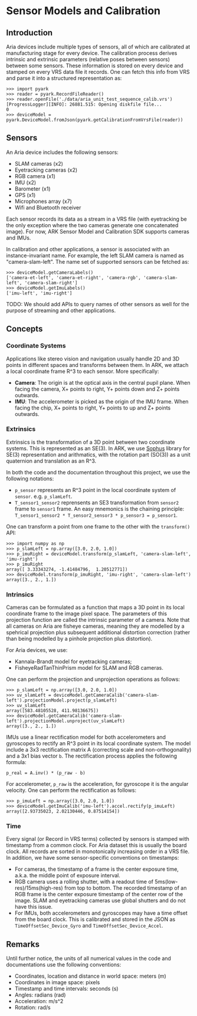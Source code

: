 # Sensor Models and Calibration

## Introduction
Aria devices include multiple types of sensors, all of which are calibrated at manufacturing
stage for every device. The calibration process derives intrinsic and extrinsic parameters
(relative poses between sensors) between some sensors. These information
is stored on every device and stamped on every VRS data file it records. One can fetch this
info from VRS and parse it into a structured representation as:
```
>>> import pyark
>>> reader = pyark.RecordFileReader()
>>> reader.openFile('./data/aria_unit_test_sequence_calib.vrs')
[ProgressLogger][INFO]: 26881.515: Opening diskfile file...
0
>>> deviceModel = pyark.DeviceModel.fromJson(pyark.getCalibrationFromVrsFile(reader))
```

## Sensors
An Aria device includes the following sensors:
* SLAM cameras (x2)
* Eyetracking cameras (x2)
* RGB camera (x1)
* IMU (x2)
* Barometer (x1)
* GPS (x1)
* Microphones array (x7)
* Wifi and Bluetooth receiver

Each sensor records its data as a stream in a VRS file (with eyetracking be the only exception
where the two cameras generate one concatenated image). For now, ARK Sensor Model and Calibration
SDK supports cameras and IMUs.

In calibration and other applications, a sensor is associated with an instance-invariant name.
For example, the left SLAM camera is named as "camera-slam-left". The name set of supported sensors
can be fetched as:
```
>>> deviceModel.getCameraLabels()
['camera-et-left', 'camera-et-right', 'camera-rgb', 'camera-slam-left', 'camera-slam-right']
>>> deviceModel.getImuLabels()
['imu-left', 'imu-right']
```
TODO: We should add APIs to query names of other sensors as well for the purpose of streaming and
other applications.

## Concepts

### Coordinate Systems

Applications like stereo vision and navigation usually handle 2D and 3D points in different
spaces and transforms between them. In ARK, we attach a local coordinate frame R^3 to each sensor.
More specifically:

* **Camera**: The origin is at the optical axis in the central pupil plane. When facing the camera,
  X+ points to right, Y+ points down and Z+ points outwards.
* **IMU**: The accelerometer is picked as the origin of the IMU frame. When facing the chip, X+
  points to right, Y+ points to up and Z+ points outwards.

### Extrinsics

Extrinsics is the transformation of a 3D point between two coordinate systems. This is represented
as an SE(3). In ARK, we use [Sophus](https://github.com/strasdat/Sophus) library for SE(3)
representation and arithmatics, with the rotation part (SO(3)) as a unit quaternion and translation
as an R^3.

In both the code and the documentation throughout this project, we use the following notations:
* `p_sensor` represents an R^3 point in the local coordinate system of `sensor`. e.g. `p_slamLeft`.
* `T_sensor1_sensor2` reprensents an SE3 transformation from `sensor2` frame to `sensor1` frame.
An easy mnemonics is the chaining principle:
`T_sensor1_sensor2 * T_sensor2_sensor3 * p_sensor3 = p_sensor1`.

One can transform a point from one frame to the other with the `transform()` API:
```
>>> import numpy as np
>>> p_slamLeft = np.array([3.0, 2.0, 1.0])
>>> p_imuRight = deviceModel.transform(p_slamLeft, 'camera-slam-left', 'imu-right')
>>> p_imuRight
array([ 3.33343274, -1.41484796,  1.20512771])
>>> deviceModel.transform(p_imuRight, 'imu-right', 'camera-slam-left')
array([3., 2., 1.])
```

### Intrinsics

Cameras can be formulated as a function that maps a 3D point in its local coordinate frame to
the image pixel space. The parameters of this projection function are called the intrinsic parameter
of a camera. Note that all cameras on Aria are fisheye cameras, meaning they are modelled by
a spehrical projection plus subsequent additional distortion correction (rather than being modelled
by a pinhole projection plus distortion).

For Aria devices, we use:

* Kannala-Brandt model for eyetracking cameras;
* FisheyeRadTanThinPrism model for SLAM and RGB cameras.

One can perform the projection and unprojection operations as follows:

```
>>> p_slamLeft = np.array([3.0, 2.0, 1.0])
>>> uv_slamLeft = deviceModel.getCameraCalib('camera-slam-left').projectionModel.project(p_slamLeft)
>>> uv_slamLeft
array([583.48105528, 411.98136675])
>>> deviceModel.getCameraCalib('camera-slam-left').projectionModel.unproject(uv_slamLeft)
array([3., 2., 1.])
```

IMUs use a linear rectification model for both accelerometers and gyroscopes to rectify
an R^3 point in its local coordinate system. The model include a 3x3 rectification matrix A
(correcting scale and non-orthogonality) and a 3x1 bias vector `b`. The rectification process
applies the following formula:
```
p_real = A.inv() * (p_raw - b)
```
For accelerometer, `p_raw` is the acceleration, for gyroscope it is the angular velocity.
One can perform the rectification as follows:

```
>>> p_imuLeft = np.array([3.0, 2.0, 1.0])
>>> deviceModel.getImuCalib('imu-left').accel.rectify(p_imuLeft)
array([2.93735023, 2.02130446, 0.87514154])
```

### Time
Every signal (or Record in VRS terms) collected by sensors is stamped with timestamp from a common
clock. For Aria dataset this is usually the board clock. All records are sorted in monotonically
increasing order in a VRS file. In addition, we have some sensor-specific conventions on timestamps:

* For cameras, the timestamp of a frame is the center exposure time, a.k.a. the middle point of
  exposure interval.
* RGB camera uses a rolling shutter, with a readout time of 5ms(low-res)/15ms(high-res) from top to
  bottom. The recorded timestamp of an RGB frame is the center exposure timestamp of the center row
  of the image. SLAM and eyetracking cameras use global shutters and do not have this issue.
* For IMUs, both accelerometers and gyroscopes may have a time offset from the board clock. This is
  calibrated and stored in the JSON as `TimeOffsetSec_Device_Gyro` and `TimeOffsetSec_Device_Accel`.

## Remarks
Until further notice, the units of all numerical values in the code and documentations use
the following conventions:

* Coordinates, location and distance in world space: meters (m)
* Coordinates in image space: pixels
* Timestamp and time intervals: seconds (s)
* Angles: radians (rad)
* Acceleration: m/s^2
* Rotation: rad/s
